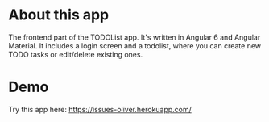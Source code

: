 # About this app

The frontend part of the TODOList app. It's written in Angular 6 and Angular Material. It includes a login screen and a todolist, where you can create new TODO tasks or edit/delete existing ones.

# Demo

Try this app here: https://issues-oliver.herokuapp.com/



